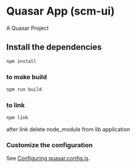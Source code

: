 # Quasar App (scm-ui)

A Quasar Project

## Install the dependencies
```bash
npm install  
```

### to make build 
```bash
npm run build 
```

### to link 
```bash
npm link 
```

after link delete node_module from lib application  

### Customize the configuration
See [Configuring quasar.config.js](https://v2.quasar.dev/quasar-cli-webpack/quasar-config-js).
